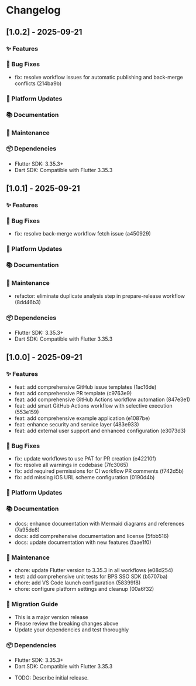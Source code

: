 # Changelog

## [1.0.2] - 2025-09-21

### ✨ Features

### 🐛 Bug Fixes
- fix: resolve workflow issues for automatic publishing and back-merge conflicts (214ba9b)

### 📱 Platform Updates

### 📚 Documentation

### 🔧 Maintenance

### 📦 Dependencies
- Flutter SDK: 3.35.3+
- Dart SDK: Compatible with Flutter 3.35.3



## [1.0.1] - 2025-09-21

### ✨ Features

### 🐛 Bug Fixes
- fix: resolve back-merge workflow fetch issue (a450929)

### 📱 Platform Updates

### 📚 Documentation

### 🔧 Maintenance
- refactor: eliminate duplicate analysis step in prepare-release workflow (8dd46b3)

### 📦 Dependencies
- Flutter SDK: 3.35.3+
- Dart SDK: Compatible with Flutter 3.35.3



## [1.0.0] - 2025-09-21

### ✨ Features
- feat: add comprehensive GitHub issue templates (1ac16de)
- feat: add comprehensive PR template (c9763e9)
- feat: add comprehensive GitHub Actions workflow automation (847e3e1)
- feat: add smart GitHub Actions workflow with selective execution (553e159)
- feat: add comprehensive example application (e1087be)
- feat: enhance security and service layer (483e933)
- feat: add external user support and enhanced configuration (e3073d3)

### 🐛 Bug Fixes
- fix: update workflows to use PAT for PR creation (e42210f)
- fix: resolve all warnings in codebase (7fc3065)
- fix: add required permissions for CI workflow PR comments (f742d5b)
- fix: add missing iOS URL scheme configuration (0190d4b)

### 📱 Platform Updates

### 📚 Documentation
- docs: enhance documentation with Mermaid diagrams and references (7a95de8)
- docs: add comprehensive documentation and license (5fbb516)
- docs: update documentation with new features (faae1f0)

### 🔧 Maintenance
- chore: update Flutter version to 3.35.3 in all workflows (e08d254)
- test: add comprehensive unit tests for BPS SSO SDK (b5707ba)
- chore: add VS Code launch configuration (58399f8)
- chore: configure platform settings and cleanup (00a6f32)

### 🔄 Migration Guide
- This is a major version release
- Please review the breaking changes above
- Update your dependencies and test thoroughly

### 📦 Dependencies
- Flutter SDK: 3.35.3+
- Dart SDK: Compatible with Flutter 3.35.3



* TODO: Describe initial release.
